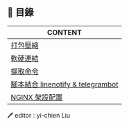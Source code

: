 ## 💭 目錄
| CONTENT | 
| ------ | 
| [打包壓縮](https://github.com/yichien1019/Linux/blob/main/Linux-BASIC/%E6%89%93%E5%8C%85%E5%A3%93%E7%B8%AE.md) | 
| [軟硬連結](https://github.com/yichien1019/Linux/blob/main/Linux-BASIC/%E8%BB%9F%E7%A1%AC%E9%80%A3%E7%B5%90.md) |  
| [擷取命令](https://github.com/yichien1019/Linux/blob/main/Linux-BASIC/%E6%93%B7%E5%8F%96%E5%91%BD%E4%BB%A4.md) | 
| [腳本結合 linenotify & telegrambot](https://github.com/yichien1019/Linux/blob/main/Linux-BASIC/shell_linenotify%26telegrambot.md) |  
| [NGINX 架設配置](https://github.com/yichien1019/Linux/blob/main/Linux-BASIC/nginx%E6%9E%B6%E8%A8%AD%E9%85%8D%E7%BD%AE.md) |  

🖊️ editor : yi-chien Liu
